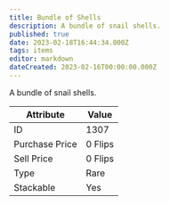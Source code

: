 ```yaml
---
title: Bundle of Shells
description: A bundle of snail shells.
published: true
date: 2023-02-18T16:44:34.000Z
tags: items
editor: markdown
dateCreated: 2023-02-16T00:00:00.000Z
---
```


A bundle of snail shells.

|Attribute|Value|
|-|-|
|ID|1307|
|Purchase Price|0 Flips|
|Sell Price|0 Flips|
|Type|Rare|
|Stackable|Yes|


